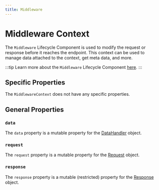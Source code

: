 ```yaml
---
title: Middleware
---
```


# Middleware Context

The `Middleware` Lifecycle Component is used to modify the request or response before it reaches the endpoint. This context can be used to manage data attached to the context, get meta data, and more.

:::tip
Learn more about the `Middleware` Lifecycle Component [here][middleware].
:::

## Specific Properties

The `MiddlewareContext` does not have any specific properties.

## General Properties

### `data`

The `data` property is a mutable property for the [DataHandler][data_handler] object.

### `request`

The `request` property is a mutable property for the [Request][request] object.

### `response`

The `response` property is a mutable (restricted) property for the [Response][response] object.

[middleware]: ../lifecycle-components/middleware.md
[data_handler]: ./core/data_handler.md
[request]: ../request/index.md
[response]: ../response/index.md
